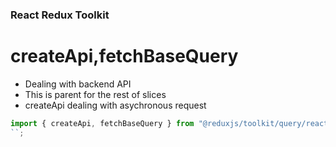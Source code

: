 ### React Redux Toolkit

# createApi,fetchBaseQuery

- Dealing with backend API
- This is parent for the rest of slices
- createApi dealing with asychronous request

```js
import { createApi, fetchBaseQuery } from "@reduxjs/toolkit/query/react";
``;
```
